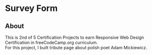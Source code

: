 # Survey Form
## About
This is 2nd of 5 Certification Projects to earn Responsive Web Design Certification in freeCodeCamp.org curriculum.\
For this project, I built tribute page about polish poet Adam Mickiewicz.
